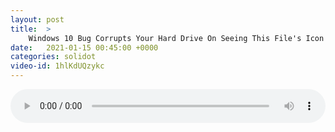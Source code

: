 ```yaml
---
layout: post
title:  >
    Windows 10 Bug Corrupts Your Hard Drive On Seeing This File's Icon
date:   2021-01-15 00:45:00 +0000
categories: solidot
video-id: 1hlKdUQzykc
---
```


<audio src="/assets/2e63f6be82ad54b8e848b6e4a8c255f6.mp3" style="width: 100%;" controls></audio>

